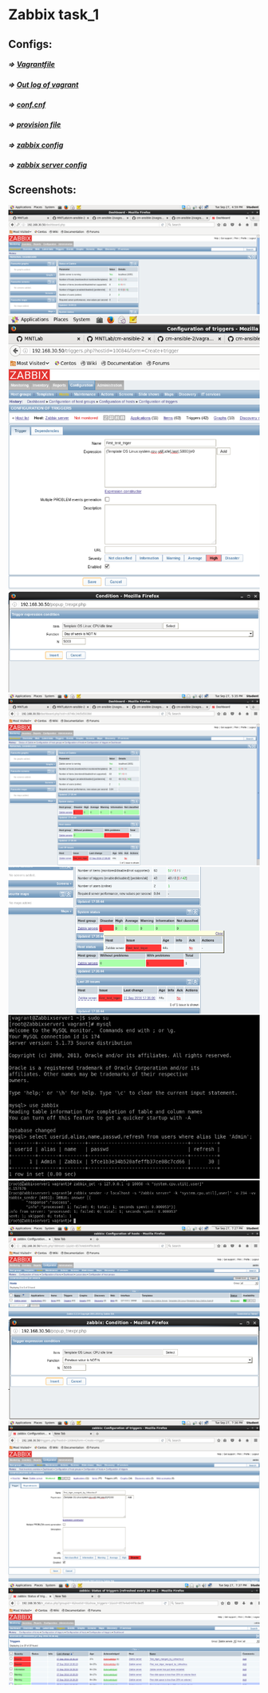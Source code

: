 # Zabbix task_1

## Configs:
##### => [Vagrantfile](Vagrantfile)
##### => [Out log of vagrant](outvagrant.log)
##### => [conf.cnf](source/conf.cnf)
##### => [provision file](provision.yml)
##### => [zabbix config](zabbix.conf)
##### => [zabbix server config](zabbix_server.conf)

##

## Screenshots:
![](source/scrin/Screenshot.png)
![](source/scrin/Screenshot-2.png)
![](source/scrin/Screenshot-3.png)
![](source/scrin/Screenshot-4.png)
![](source/scrin/Screenshot-5.png)
![](source/scrin/Screenshot-6.png)
![](source/scrin/Screenshot-7.png)
![](source/scrin/Screenshot-8.png)
![](source/scrin/Screenshot-9.png)
![](source/scrin/Screenshot-10.png)
![](source/scrin/Screenshot-11.png)
